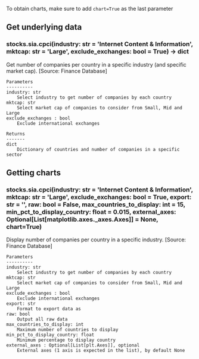 To obtain charts, make sure to add `chart=True` as the last parameter

## Get underlying data 
### stocks.sia.cpci(industry: str = 'Internet Content & Information', mktcap: str = 'Large', exclude_exchanges: bool = True) -> dict

Get number of companies per country in a specific industry (and specific market cap).
    [Source: Finance Database]

    Parameters
    ----------
    industry: str
        Select industry to get number of companies by each country
    mktcap: str
        Select market cap of companies to consider from Small, Mid and Large
    exclude_exchanges : bool
        Exclude international exchanges

    Returns
    -------
    dict
        Dictionary of countries and number of companies in a specific sector

## Getting charts 
### stocks.sia.cpci(industry: str = 'Internet Content & Information', mktcap: str = 'Large', exclude_exchanges: bool = True, export: str = '', raw: bool = False, max_countries_to_display: int = 15, min_pct_to_display_country: float = 0.015, external_axes: Optional[List[matplotlib.axes._axes.Axes]] = None, chart=True)

Display number of companies per country in a specific industry. [Source: Finance Database]

    Parameters
    ----------
    industry: str
        Select industry to get number of companies by each country
    mktcap: str
        Select market cap of companies to consider from Small, Mid and Large
    exclude_exchanges : bool
        Exclude international exchanges
    export: str
        Format to export data as
    raw: bool
        Output all raw data
    max_countries_to_display: int
        Maximum number of countries to display
    min_pct_to_display_country: float
        Minimum percentage to display country
    external_axes : Optional[List[plt.Axes]], optional
        External axes (1 axis is expected in the list), by default None
